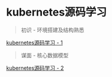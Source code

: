 # kubernetes源码学习

> 初识 - 环境搭建及结构熟悉

[kubernetes源码学习 - 1]

> 谋面 - 核心数据模型

[kubernetes源码学习 - 2]








[kubernetes源码学习 - 1]:(source-code-learning-1.md)
[kubernetes源码学习 - 2]:(source-code-learning-2.md)